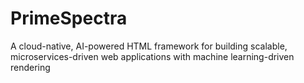 # PrimeSpectra
A cloud-native, AI-powered HTML framework for building scalable, microservices-driven web applications with machine learning-driven rendering
